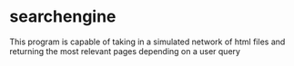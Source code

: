 # searchengine
This program is capable of taking in a simulated network of html files and returning the most relevant pages depending on a user query
